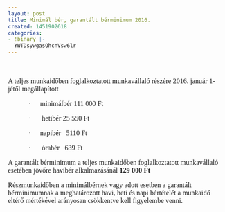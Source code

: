 ```yaml
---
layout: post
title: Minimál bér, garantált bérminimum 2016.
created: 1451902618
categories:
- !binary |-
  YWTDsywgasOhcnVsw6lr
---
```

<p style="margin-right: 0cm; margin-left: 0cm; font-size: 12pt; font-family: 'Times New Roman', serif; color: #222222;">&nbsp;</p><p style="margin-right: 0cm; margin-left: 0cm; font-size: 12pt; font-family: 'Times New Roman', serif; color: #222222;">A teljes munkaidőben foglalkoztatott munkavállaló részére 2016. január 1-jétől megállapított<span style="text-decoration: underline;"></span><span style="text-decoration: underline;"></span></p><p style="margin-right: 0cm; margin-left: 36pt; font-size: 12pt; font-family: 'Times New Roman', serif; color: #222222;"><span style="text-decoration: underline;"></span><span style="font-family: Symbol;">·<span style="font-stretch: normal; font-size: 7pt; font-family: 'Times New Roman';">&nbsp;&nbsp;&nbsp;&nbsp;&nbsp;&nbsp;&nbsp;&nbsp;&nbsp;</span></span><span style="text-decoration: underline;"></span>minimálbér 111 000 Ft<span style="text-decoration: underline;"></span><span style="text-decoration: underline;"></span></p><p style="margin-right: 0cm; margin-left: 36pt; font-size: 12pt; font-family: 'Times New Roman', serif; color: #222222;"><span style="text-decoration: underline;"></span><span style="font-family: Symbol;">·<span style="font-stretch: normal; font-size: 7pt; font-family: 'Times New Roman';">&nbsp;&nbsp;&nbsp;&nbsp;&nbsp;&nbsp;&nbsp;&nbsp;&nbsp;</span></span><span style="text-decoration: underline;"></span>&nbsp;hetibér 25&nbsp;550 Ft<span style="text-decoration: underline;"></span><span style="text-decoration: underline;"></span></p><p style="margin-right: 0cm; margin-left: 36pt; font-size: 12pt; font-family: 'Times New Roman', serif; color: #222222;"><span style="text-decoration: underline;"></span><span style="font-family: Symbol;">·<span style="font-stretch: normal; font-size: 7pt; font-family: 'Times New Roman';">&nbsp;&nbsp;&nbsp;&nbsp;&nbsp;&nbsp;&nbsp;&nbsp;&nbsp;</span></span><span style="text-decoration: underline;"></span>napibér &nbsp;&nbsp;5110 Ft<span style="text-decoration: underline;"></span><span style="text-decoration: underline;"></span></p><p style="margin-right: 0cm; margin-left: 36pt; font-size: 12pt; font-family: 'Times New Roman', serif; color: #222222;"><span style="text-decoration: underline;"></span><span style="font-family: Symbol;">·<span style="font-stretch: normal; font-size: 7pt; font-family: 'Times New Roman';">&nbsp;&nbsp;&nbsp;&nbsp;&nbsp;&nbsp;&nbsp;&nbsp;&nbsp;</span></span><span style="text-decoration: underline;"></span>&nbsp;órabér &nbsp;&nbsp;639 Ft<span style="text-decoration: underline;"></span><span style="text-decoration: underline;"></span></p><p style="margin-right: 0cm; margin-left: 0cm; font-size: 12pt; font-family: 'Times New Roman', serif; color: #222222;">A garantált bérminimum a teljes munkaidőben foglalkoztatott munkavállaló esetében jövőre havibér alkalmazásánál&nbsp;<strong>129 000 Ft</strong><span style="text-decoration: underline;"></span><span style="text-decoration: underline;"></span></p><p style="margin-right: 0cm; margin-left: 0cm; font-size: 12pt; font-family: 'Times New Roman', serif; color: #222222;">Részmunkaidőben a minimálbérnek vagy adott esetben a garantált bérminimumnak a meghatározott havi, heti és napi bértételét a munkaidő eltérő mértékével arányosan csökkentve kell figyelembe venni.<span style="text-decoration: underline;"></span><span style="text-decoration: underline;"></span></p><p style="margin-right: 0cm; margin-left: 0cm; font-size: 12pt; font-family: 'Times New Roman', serif; color: #222222;"><strong><span style="text-decoration: underline;"></span>&nbsp;</strong></p>
